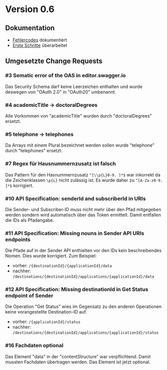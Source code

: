 # Version 0.6

## Dokumentation
- [Fehlercodes](../5_Status-_und_Fehlercodes.md) dokumentiert
- [Erste Schritte](../1_Getting_Started.md) überarbeitet

## Umgesetzte Change Requests
### #3 Sematic error of the OAS in editor.swagger.io
Das Security Schema darf keine Leerzeichen enthalten und wurde deswegen von "OAuth 2.0" in "OAuth20" umbenannt.

### #4 academicTitle -> doctoralDegrees
Alle Vorkommen von "academicTitle" wurden durch "doctoralDegrees" ersetzt.

### #5 telephone -> telephones
Da Arrays mit einem Plural bezeichnet werden sollen wurde "telephone" durch "telephones" ersetzt.

### #7 Regex für Hausnummernzusatz ist falsch
Das Pattern für den Hasnummernzusatz `^[\\p{L}0-9. ]*$` war inkorrekt da die Zeichenklassen `\p{L}` nicht zulässig ist. Es wurde daher zu `^[A-Za-z0-9. ]*$` korrigiert.

### #10 API Specification: senderId and subscriberId in URIs
Die Sender- und Subscriber-ID muss nicht mehr über den Pfad mitgegeben werden sondern wird automatisch über das Token ermittelt. Damit entfallen die IDs als Pfadangabe.

### #11 API Specification: Missing nouns in Sender API URIs endpoints
Die Pfade auf in der Sender API enthielten vor den IDs kein beschreibendes Nomen. Dies wurde korrigiert. Zum Beispiel:
- vorher: `/{destinationId}/{applicationId}/data`
- nachher: `/destinations/{destinationId}/applications/{applicationId}/data`

### #12 API Specification: Missing destinationId in Get Status endpoint of Sender 
Die Operation "Get Status" wies im Gegensatz zu den anderen Operationen keine vorangestellte Destination-ID auf.
- vorher: `/{applicationId}/status`
- nachher: `/destinations/{destinationId}/applications/{applicationId}/status`

### #16 Fachdaten optional
Das Element "data" in der "contentStructure" war verpflichtend. Damit mussten Fachdaten übertragen werden. Das Element ist jetzt optional.

